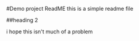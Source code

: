 #Demo project ReadME
this is a simple readme file

##heading 2

i hope this isn't much of a problem
